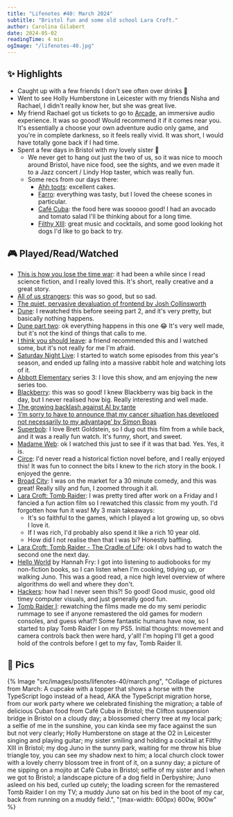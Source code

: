 ```yaml
---
title: "Lifenotes #40: March 2024"
subtitle: "Bristol fun and some old school Lara Croft."
author: Carolina Gilabert
date: 2024-05-02
readingTime: 4 min
ogImage: "/lifenotes-40.jpg"
---
```


## ✨ Highlights
- Caught up with a few friends I don't see often over drinks 🍻
- Went to see Holly Humberstone in Leicester with my friends Nisha and Rachael, I didn't really know her, but she was great live.
- My friend Rachael got us tickets to go to [Arcade](https://www.darkfield.org/arcade), an immersive audio experience. It was so goood! Would recommend it if it comes near you. It's essentially a choose your own adventure audio only game, and you're in complete darkness, so it feels really vivid. It was short, I would have totally gone back if I had time.
- Spent a few days in Bristol with my lovely sister 💛
	- We never get to hang out just the two of us, so it was nice to mooch around Bristol, have nice food, see the sights, and we even made it to a Jazz concert / Lindy Hop taster, which was really fun.
    - Some recs from our days there:
		- [Ahh toots](https://ahhtoots.com/): excellent cakes.
		- [Farro](https://maps.app.goo.gl/VxL3etLAA4D3aZwJ6): everything was tasty, but I loved the cheese scones in particular.
		- [Café Cuba](https://maps.app.goo.gl/g6Kbujuj2YwhBBLF9): the food here was sooooo good! I had an avocado and tomato salad I'll be thinking about for a long time.
        - [Filthy XIII](https://filthyxiii.com/): great music and cocktails, and some good looking hot dogs I'd like to go back to try.

## 🎮 Played/Read/Watched
* [This is how you lose the time war](https://uk.bookshop.org/p/books/this-is-how-you-lose-the-time-war-an-epic-time-travelling-love-story-winner-of-the-hugo-and-nebula-awards-for-best-novella-amal-el-mohtar/4688219?ean=9781529405231): it had been a while since I read science fiction, and I really loved this. It's short, really creative and a great story.
* [All of us strangers](https://imdb.com/title/tt21192142): this was so good, but so sad.
* [The quiet, pervasive devaluation of frontend by Josh Collinsworth](https://joshcollinsworth.com/blog/devaluing-frontend)
* [Dune](https://imdb.com/title/tt1160419): I rewatched this before seeing part 2, and it's very pretty, but basically nothing happens.
* [Dune part two](https://imdb.com/title/tt15239678): ok everything happens in this one 😂 It's very well made, but it's not the kind of things that calls to me.
* [I think you should leave](https://imdb.com/title/tt10050772): a friend recommended this and I watched some, but it's not really for me I'm afraid.
* [Saturday Night Live](https://imdb.com/title/tt0072562): I started to watch some episodes from this year's season, and ended up fallng into a massive rabbit hole and watching lots of it.
* [Abbott Elementary](https://imdb.com/title/tt14218830) series 3: I love this show, and am enjoying the new series too.
* [Blackberry](https://imdb.com/title/tt21867434): this was so good! I knew Blackberry was big back in the day, but I never realised how big. Really interesting and well made.
* [The growing backlash against AI by tante](https://tante.cc/2024/03/18/5115/)
* [‘I’m sorry to have to announce that my cancer situation has developed not necessarily to my advantage’ by Simon Boas](https://jerseyeveningpost.com/news/2024/02/11/jersey-overseas-aid-director-simon-boas-discusses-his-terminal-cancer-diagnosis/)
* [Superbob](https://imdb.com/title/tt3055402): I love Brett Goldstein, so I dug out this film from a while back, and it was a really fun watch. It's funny, short, and sweet.
* [Madame Web](https://imdb.com/title/tt11057302): ok I watched this just to see if it was that bad. Yes. Yes, it is.
* [Circe](https://uk.bookshop.org/p/books/circe-the-no-1-bestseller-from-the-author-of-the-song-of-achilles-madeline-miller/1246443?ean=9781408890042): I'd never read a historical fiction novel before, and I really enjoyed this! It was fun to connect the bits I knew to the rich story in the book. I enjoyed the genre.
* [Broad City](https://imdb.com/title/tt2578560): I was on the market for a 30 minute comedy, and this was great! Really silly and fun, I zoomed through it all.
* [Lara Croft: Tomb Raider](https://imdb.com/title/tt0146316): I was pretty tired after work on a Friday and I fancied a fun action film so I rewatched this classic from my youth. I'd forgotten how fun it was! My 3 main takeaways:
	* It's so faithful to the games, which I played a lot growing up, so obvs I love it.
	* If I was rich, I'd probably also spend it like a rich 10 year old.
	* How did I not realise then that I was bi? Honestly baffling.
* [Lara Croft: Tomb Raider - The Cradle of Life](https://imdb.com/title/tt0325703): ok I obvs had to watch the second one the next day.
* [Hello World](https://uk.bookshop.org/p/books/hello-world-how-to-be-human-in-the-age-of-the-machine-hannah-fry/4018651?ean=9781784163068) by Hannah Fry: I got into listening to audiobooks for my non-fiction books, so I can listen when I'm cooking, tidying up, or walking Juno. This was a good read, a nice high level overview of where algorithms do well and where they don't.
* [Hackers](https://imdb.com/title/tt0113243): how had I never seen this?! So good! Good music, good old timey computer visuals, and just generally good fun.
* [Tomb Raider I](https://store.playstation.com/en-gb/product/EP1875-PPSA16902_00-TOMBRAIDER123224): rewatching the films made me do my semi periodic rummage to see if anyone remastered the old games for modern consoles, and guess what?! Some fantastic humans have now, so I started to play Tomb Raider I on my PS5. Initial thoughts: movement and camera controls back then were hard, y'all! I'm hoping I'll get a good hold of the controls before I get to my fav, Tomb Raider II.

## 📸 Pics
{% Image "src/images/posts/lifenotes-40/march.png", "Collage of pictures from March: A cupcake with a topper that shows a horse with the TypeScript logo instead of a head, AKA the TypeScript migration horse, from our work party where we celebrated finishing the migration; a table of delicious Cuban food from Café Cuba in Bristol; the Clifton suspension bridge in Bristol on a cloudy day; a blossomed cherry tree at my local park; a selfie of me in the sunshine, you can kinda see my face against the sun but not very clearly; Holly Humberstone on stage at the O2 in Leicester singing and playing guitar; my sister smiling and holding a cocktail at Filthy XIII in Bristol; my dog Juno in the sunny park, waiting for me throw his blue triangle toy, you can see my shadow next to him; a local church clock tower with a lovely cherry blossom tree in front of it, on a sunny day; a picture of me sipping on a mojito at Café Cuba in Bristol; selfie of my sister and I when we got to Bristol; a landscape picture of a dog field in Derbyshire; Juno asleed on his bed, curled up cutely; the loading screen for the remastered Tomb Raider I on my TV; a muddy Juno sat on his bed in the boot of my car, back from running on a muddy field.", "(max-width: 600px) 600w, 900w" %}
